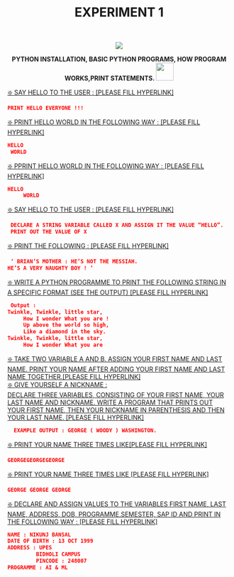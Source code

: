 <h1 align="center">EXPERIMENT 1</h1>
<!-- PROJECT LOGO -->
<br />
<p align="center">
  <a href="https://github.com/DHANOLA/CLASS-NOTIX/edit/root/SEMESTER%201/PYTHON%20PROGRAMMING%20LAB/EXPERIMENT%201">
    <img src="https://media.giphy.com/media/xTiTnJ2RwAGC5RaWhq/giphy.gif" >
  </a>

  

  <p align="center">
  <b>PYTHON INSTALLATION, BASIC PYTHON PROGRAMS, HOW PROGRAM WORKS,PRINT STATEMENTS. <img src="https://media.giphy.com/media/2L1KmLRW5HOY9NRxqM/giphy.gif" width="40" height="40" /></b>
    <br />
   
  </p>
</p>



   <a href="" style="color: ">❇️  SAY HELLO TO THE USER :  [PLEASE FILL HYPERLINK]</a><br />
   ```json
PRINT HELLO EVERYONE !!!
```

<a href="" style="color: ">❇️ PRINT HELLO WORLD IN THE FOLLOWING WAY : [PLEASE FILL HYPERLINK]</a><br /> 
```json
HELLO
 WORLD
```
<a href="" style="color: ">❇️  PPRINT HELLO WORLD IN THE FOLLOWING WAY : [PLEASE FILL HYPERLINK]</a><br />
```json
HELLO
     WORLD
 ```
 
 <a href="" style="color: ">❇️ SAY HELLO TO THE USER :  [PLEASE FILL HYPERLINK]</a><br />
```json
 DECLARE A STRING VARIABLE CALLED X AND ASSIGN IT THE VALUE “HELLO”.
 PRINT OUT THE VALUE OF X
 ```
 <a href="" style="color: ">❇️  PRINT THE FOLLOWING : [PLEASE FILL HYPERLINK]</a><br />
 ```json
  ‘ BRIAN’S MOTHER : HE’S NOT THE MESSIAH.
 HE’S A VERY NAUGHTY BOY ! ’
 ```
 <a href="" style="color: ">❇️  WRITE A PYTHON PROGRAMME TO PRINT THE FOLLOWING STRING IN A SPECIFIC FORMAT (SEE THE OUTPUT) [PLEASE FILL HYPERLINK]</a><br />
 
 ```json
  Output :
 Twinkle, Twinkle, little star,
      How I wonder What you are !
      Up above the world so high,
      Like a diamond in the sky.
 Twinkle, Twinkle, little star,
      How I wonder What you are
 ```
 
 <a href="" style="color: ">❇️  TAKE TWO VARIABLE A AND B. ASSIGN YOUR FIRST NAME AND LAST NAME. PRINT YOUR NAME AFTER ADDING YOUR FIRST NAME AND LAST NAME TOGETHER.[PLEASE FILL HYPERLINK]</a><br />
 <a href="" style="color: ">❇️ GIVE YOURSELF A NICKNAME :<br /> DECLARE THREE VARIABLES, CONSISTING OF YOUR FIRST NAME, YOUR LAST NAME AND NICKNAME. WRITE A
PROGRAM THAT PRINTS OUT YOUR FIRST NAME, THEN YOUR NICKNAME IN PARENTHESIS AND THEN YOUR LAST NAME.  [PLEASE FILL HYPERLINK]</a><br />

```json
  EXAMPLE OUTPUT : GEORGE ( WOODY ) WASHINGTON.
 ```

 <a href="" style="color: ">❇️  PRINT YOUR NAME THREE TIMES LIKE[PLEASE FILL HYPERLINK]</a><br />
 
 ```json
 GEORGEGEORGEGEORGE
 ```
 
 <a href="" style="color: ">❇️ PRINT YOUR NAME THREE TIMES LIKE  [PLEASE FILL HYPERLINK]</a><br />
 
  ```json
 GEORGE GEORGE GEORGE
 ```
 
 <a href="" style="color: ">❇️  DECLARE AND ASSIGN VALUES TO THE VARIABLES FIRST NAME, LAST NAME, ADDRESS, DOB, PROGRAMME,SEMESTER, SAP ID AND PRINT IN THE FOLLOWING WAY : [PLEASE FILL HYPERLINK]</a><br />
     

 ```json
 NAME : NIKUNJ BANSAL                                                                      SAP ID : 500069944
DATE OF BIRTH : 13 OCT 1999
ADDRESS : UPES
          BIDHOLI CAMPUS
          PINCODE : 248007
PROGRAMME : AI & ML                                                                        SEMESTER : 1
 ```

